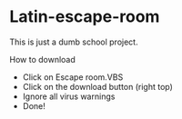 # Latin-escape-room

This is just a dumb school project.

How to download
- Click on Escape room.VBS
- Click on the download button (right top)
- Ignore all virus warnings
- Done!
